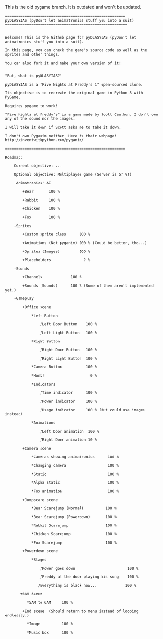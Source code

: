 This is the old pygame branch. It is outdated and won't be updated.


    =======================================================
    pyDLASYIAS (pyDon't let animatronics stuff you into a suit)
    ========================================================
    
    
    Welcome! This is the Github page for pyDLASYIAS (pyDon't let animatronics stuff you into a suit).
    
    In this page, you can check the game's source code as well as the sprites and other things.
    
    You can also fork it and make your own version of it!
    
    
    "But, what is pyDLASYIAS?"
    
    pyDLASYIAS is a "Five Nights at Freddy's 1" open-sourced clone.
    
    Its objective is to recreate the original game in Python 3 with PyGame. 
    
    Requires pygame to work!
    
    "Five Nights at Freddy's" is a game made by Scott Cawthon. I don't own any of the sound nor the images.
    
    I will take it down if Scott asks me to take it down.
    
    I don't own Pyganim neither. Here is their webpage! http://inventwithpython.com/pyganim/
    
    =======================================================
    
    Roadmap:
    
        Current objective: ...
        
        Optional objective: Multiplayer game (Server is 57 %!)
    
        -Animatronics' AI
        
            +Bear       100 %
        
            +Rabbit     100 %
        
            +Chicken    100 %
        
            +Fox        100 %
        
        -Sprites
    
            +Custom sprite class      100 %
        
            +Animations (Not pyganim) 100 % (Could be better, tho...)
        
            +Sprites (Images)         100 %
            
            +Placeholders               ? %
        
        -Sounds
    
            +Channels             100 %
        
            +Sounds (Sounds)      100 % (Some of them aren't implemented yet.)
        
        -Gameplay
    
            +Office scene
            
                *Left Button
            
                    /Left Door Button    100 %
                
                    /Left Light Button   100 %
                
                *Right Button
            
                    /Right Door Button   100 %
                
                    /Right Light Button  100 %
            
                *Camera Button           100 %
                
                *Honk!                     0 %
                
                *Indicators
            
                    /Time indicator      100 %
                
                    /Power indicator     100 %
                
                    /Usage indicator     100 % (But could use images instead)
                
                *Animations
            
                    /Left Door animation  100 %
                
                    /Right Door animation 10 %
                
            +Camera scene
        
                *Cameras showing animatronics      100 %
            
                *Changing camera                   100 %
            
                *Static                            100 %
            
                *Alpha static                      100 %
            
                *Fox animation                     100 %
            
            +Jumpscare scene
        
                *Bear Scarejump (Normal)          100 %
            
                *Bear Scarejump (Powerdown)       100 %
            
                *Rabbit Scarejump                 100 %
            
                *Chicken Scarejump                100 %
            
                *Fox Scarejump                    100 %
            
            +Powerdown scene
        
                *Stages
                
                    /Power goes down                        100 %
                
                    /Freddy at the door playing his song    100 %
                
                   /Everything is black now...             100 %
                
           +6AM Scene
        
              *5AM to 6AM     100 %
            
            +End scene  (Should return to menu instead of looping endlessly.)
        
              *Image          100 %
            
              *Music box      100 %
            
                
        
